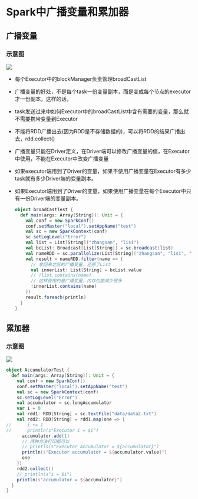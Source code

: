 # Spark中广播变量和累加器

## 广播变量

### 示意图

![]( https://willipic.oss-cn-hangzhou.aliyuncs.com/Spark/%E5%B9%BF%E6%92%AD%E5%8F%98%E9%87%8F.png )

* 每个Executor中的blockManager负责管理broadCastList

* 广播变量的好处，不是每个task一份变量副本，而是变成每个节点的executor才一份副本。这样的话，

* task发送过来中如何Executor中的broadCastList中含有需要的变量，那么就不需要携带变量到Executor

* 不能将RDD广播出去(因为RDD是不存储数据的)，可以将RDD的结果广播出去，rdd.collect()

* 广播变量只能在Driver定义，在Driver端可以修改广播变量的值，在Executor中使用，不能在Executor中改变广播变量

* 如果executor端用到了Driver的变量，如果不使用广播变量在Executor有多少task就有多少Driver端的变量副本。

* 如果Executor端用到了Driver的变量，如果使用广播变量在每个Executor中只有一份Driver端的变量副本。

  ```scala
  object broadCastTest {
    def main(args: Array[String]): Unit = {
      val conf = new SparkConf()
      conf.setMaster("local").setAppName("test")
      val sc = new SparkContext(conf)
      sc.setLogLevel("Error")
      val list = List[String]("zhangsan", "lisi")
      val bcList: Broadcast[List[String]] = sc.broadcast(list)
      val nameRDD = sc.parallelize(List[String]("zhangsan", "lisi", "wangwu"))
      val result = nameRDD.filter(name => {
        // 拿回来之后的广播变量，还原了List
        val innerList: List[String] = bcList.value
        // !list.contains(name)
        // 这样使用的是广播变量，内存也能减少很多
        !innerList.contains(name)
      })
      result.foreach(println)
    }
  }
  ```

## 累加器

### 示意图

![]( https://willipic.oss-cn-hangzhou.aliyuncs.com/Spark/%E7%B4%AF%E8%AE%A1%E5%99%A8.png )

```scala
object AccumulatorTest {
  def main(args: Array[String]): Unit = {
    val conf = new SparkConf()
    conf.setMaster("local").setAppName("test")
    val sc = new SparkContext(conf)
    sc.setLogLevel("Error")
    val accumulator = sc.longAccumulator
    var i = 0
    val rdd1: RDD[String] = sc.textFile("data/data2.txt")
    val rdd2: RDD[String] = rdd1.map(one => {
//      i += 1
//      println(s"Executor i = $i")
      accumulator.add(1)
      // 两种方法打印都可以
      // println(s"Executor accumulator = ${accumulator}")
      println(s"Executor accumulator = ${accumulator.value}")
      one
    })
    rdd2.collect()
    // println(s"i = $i")
    println(s"accumulator = ${accumulator}")
  }
}
```



  